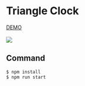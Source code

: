 # Triangle Clock
<a href="https://yoshihitofujiwara.github.io/triangle-clock/index.html" target="_blank">DEMO</a><br><br>
<img src="example.gif">


## Command
```
$ npm install
$ npm run start
```


